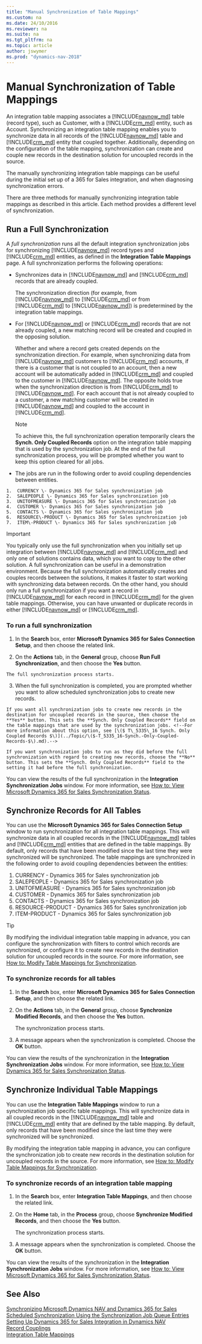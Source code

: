 ```yaml
---
title: "Manual Synchronization of Table Mappings"
ms.custom: na
ms.date: 24/10/2016
ms.reviewer: na
ms.suite: na
ms.tgt_pltfrm: na
ms.topic: article
author: jswymer
ms.prod: "dynamics-nav-2018"
---
```

# Manual Synchronization of Table Mappings
An integration table mapping associates a [!INCLUDE[navnow_md](includes/navnow_md.md)] table \(record type\), such as Customer, with a [!INCLUDE[crm_md](includes/crm_md.md)] entity, such as Account. Synchronizing an integration table mapping enables you to synchronize data in all records of the [!INCLUDE[navnow_md](includes/navnow_md.md)] table and [!INCLUDE[crm_md](includes/crm_md.md)] entity that coupled together. Additionally, depending on the configuration of the table mapping, synchronization can create and couple new records in the destination solution for uncoupled records in the source.  

The manually synchronizing integration table mappings can be useful during the initial set up of a 365 for Sales integration, and when diagnosing synchronization errors.  

There are three methods for manually synchronizing integration table mappings as described in this article. Each method provides a different level of synchronization.

## <a name="FullSync"></a>Run a Full Synchronization
A *full synchronization* runs all the default integration synchronization jobs for synchronizing [!INCLUDE[navnow_md](includes/navnow_md.md)] record types and [!INCLUDE[crm_md](includes/crm_md.md)] entities, as defined in the **Integration Table Mappings** page. A full synchronization performs the following operations:  

 -   Synchronizes data in [!INCLUDE[navnow_md](includes/navnow_md.md)] and [!INCLUDE[crm_md](includes/crm_md.md)] records that are already coupled.  

      The synchronization direction \(for example, from [!INCLUDE[navnow_md](includes/navnow_md.md)] to [!INCLUDE[crm_md](includes/crm_md.md)] or from [!INCLUDE[crm_md](includes/crm_md.md)] to [!INCLUDE[navnow_md](includes/navnow_md.md)]\) is predetermined by the integration table mappings.  

 -   For [!INCLUDE[navnow_md](includes/navnow_md.md)] or [!INCLUDE[crm_md](includes/crm_md.md)] records that are not already coupled, a new matching record will be created and coupled in the opposing solution.  

      Whether and where a record gets created depends on the synchronization direction. For example, when synchronizing data from [!INCLUDE[navnow_md](includes/navnow_md.md)] customers to [!INCLUDE[crm_md](includes/crm_md.md)] accounts, if there is a customer that is not coupled to an account, then a new account will be automatically added in [!INCLUDE[crm_md](includes/crm_md.md)] and coupled to the customer in [!INCLUDE[navnow_md](includes/navnow_md.md)]. The opposite holds true when the synchronization direction is from [!INCLUDE[crm_md](includes/crm_md.md)] to [!INCLUDE[navnow_md](includes/navnow_md.md)]. For each account that is not already coupled to a customer, a new matching customer will be created in [!INCLUDE[navnow_md](includes/navnow_md.md)] and coupled to the account in [!INCLUDE[crm_md](includes/crm_md.md)].  

     > [!NOTE]  
     >  To achieve this, the full synchronization operation temporarily clears the **Synch. Only Coupled Records** option on the integration table mapping that is used by the synchronization job. At the end of the full synchronization process, you will be prompted whether you want to keep this option cleared for all jobs.  


 -   The jobs are run in the following order to avoid coupling dependencies between entities.  

    1.  CURRENCY \- Dynamics 365 for Sales synchronization job  
    2.  SALEPEOPLE \- Dynamics 365 for Sales synchronization job  
    3.  UNITOFMEASURE \- Dynamics 365 for Sales synchronization job  
    4.  CUSTOMER \- Dynamics 365 for Sales synchronization job  
    5.  CONTACTS \- Dynamics 365 for Sales synchronization job  
    6.  RESOURCE\-PRODUCT \- Dynamics 365 for Sales synchronization job  
    7.  ITEM\-PRODUCT \- Dynamics 365 for Sales synchronization job  

> [!IMPORTANT]  
>  You typically only use the full synchronization when you initially set up integration between [!INCLUDE[navnow_md](includes/navnow_md.md)] and [!INCLUDE[crm_md](includes/crm_md.md)] and only one of solutions contains data, which you want to copy to the other solution. A full synchronization can be useful in a demonstration environment. Because the full synchronization automatically creates and couples records between the solutions, it makes it faster to start working with synchronizing data between records. On the other hand, you should only run a full synchronization if you want a record in [!INCLUDE[navnow_md](includes/navnow_md.md)] for each record in [!INCLUDE[crm_md](includes/crm_md.md)] for the given table mappings. Otherwise, you can have unwanted or duplicate records in either [!INCLUDE[navnow_md](includes/navnow_md.md)] or [!INCLUDE[crm_md](includes/crm_md.md)].  

### To run a full synchronization  

 1.  In the **Search** box, enter **Microsoft Dynamics 365 for Sales Connection Setup**, and then choose the related link.  

 2.  On the **Actions** tab, in the **General** group, choose **Run Full Synchronization**, and then choose the **Yes** button.  

    The full synchronization process starts.  

 3.  When the full synchronization is completed, you are prompted whether you want to allow scheduled synchronization jobs to create new records.  

    If you want all synchronization jobs to create new records in the destination for uncoupled records in the source, then choose the **Yes** button. This sets the **Synch. Only Coupled Records** field on the table mappings that are used by the synchronization jobs. <!--For more information about this option, see [\($ T\_5335\_16 Synch. Only Coupled Records $\)](../Topic/\($-T_5335_16-Synch.-Only-Coupled-Records-$\).md).-->  

    If you want synchronization jobs to run as they did before the full synchronization with regard to creating new records, choose the **No** button. This sets the **Synch. Only Coupled Records** field to the setting it had before the full synchronization.  

You can view the results of the full synchronization in the **Integration Synchronization Jobs** window. For more information, see [How to: View Microsoft Dynamics 365 for Sales Synchronization Status](how-to-view-synchronization-status.md).  

## <a name="SyncAllRecords"></a>Synchronize Records for All Tables
You can use the **Microsoft Dynamics 365 for Sales Connection Setup** window to run synchronization for all integration table mappings. This will synchronize data in all coupled records in the [!INCLUDE[navnow_md](includes/navnow_md.md)] tables and [!INCLUDE[crm_md](includes/crm_md.md)] entities that are defined in the table mappings. By default, only records that have been modified since the last time they were synchronized will be synchronized. The table mappings are synchronized in the following order to avoid coupling dependencies between the entities:  

1.  CURRENCY \- Dynamics 365 for Sales synchronization job  
2.  SALEPEOPLE \- Dynamics 365 for Sales synchronization job  
3.  UNITOFMEASURE \- Dynamics 365 for Sales synchronization job  
4.  CUSTOMER \- Dynamics 365 for Sales synchronization job  
5.  CONTACTS \- Dynamics 365 for Sales synchronization job  
6.  RESOURCE\-PRODUCT \- Dynamics 365 for Sales synchronization job  
7.  ITEM\-PRODUCT \- Dynamics 365 for Sales synchronization job  

> [!TIP]  
>  By modifying the individual integration table mapping in advance, you can configure the synchronization with filters to control which records are synchronized, or configure it to create new records in the destination solution for uncoupled records in the source. For more information, see [How to: Modify Table Mappings for Synchronization](How-to-Modify-Table-Mappings-for-Synchronization.md).  

### To synchronize records for all tables  
1.  In the **Search** box, enter **Microsoft Dynamics 365 for Sales Connection Setup**, and then choose the related link.  
2.  On the **Actions** tab, in the **General** group, choose **Synchronize Modified Records**, and then choose the **Yes** button.  

    The synchronization process starts.  

3.  A message appears when the synchronization is completed. Choose the **OK** button.  

You can view the results of the synchronization in the **Integration Synchronization Jobs** window. For more information, see [How to: View Dynamics 365 for Sales Synchronization Status](how-to-view-synchronization-status.md).  

## <a name="SyncTableMappings"></a>Synchronize Individual Table Mappings
You can use the **Integration Table Mappings** window to run a synchronization job specific table mappings. This will synchronize data in all coupled records in the [!INCLUDE[navnow_md](includes/navnow_md.md)] table and [!INCLUDE[crm_md](includes/crm_md.md)] entity that are defined by the table mapping. By default, only records that have been modified since the last time they were synchronized will be synchronized.  

By modifying the integration table mapping in advance, you can configure the synchronization job to create new records in the destination solution for uncoupled records in the source. For more information, see [How to: Modify Table Mappings for Synchronization](How-to-Modify-Table-Mappings-for-Synchronization.md).  

### To synchronize records of an integration table mapping  
1.  In the **Search** box, enter **Integration Table Mappings**, and then choose the related link.  
2.  On the **Home** tab, in the **Process** group, choose **Synchronize Modified Records**, and then choose the **Yes** button.  

     The synchronization process starts.  

3.  A message appears when the synchronization is completed. Choose the **OK** button.  

You can view the results of the synchronization in the **Integration Synchronization Jobs** window. For more information, see [How to: View Microsoft Dynamics 365 for Sales Synchronization Status](how-to-view-synchronization-status.md).

## See Also  
[Synchronizing Microsoft Dynamics NAV and Dynamics 365 for Sales](Synchronizing-Dynamics-NAV-and-Dynamics-CRM.md)   
[Scheduled Synchronization Using the Synchronization Job Queue Entries](Scheduled-Synchronization-Using-the-Synchronization-Job-Queue-Entries.md)   
[Setting Up Dynamics 365 for Sales Integration in Dynamics NAV](Setting-Up-Dynamics-CRM-Integration.md )   
[Record Couplings](Dynamics-CRM-Integration-Concepts-and-Terminology.md#CouplingOverview)   
[Integration Table Mappings](Dynamics-CRM-Integration-Concepts-and-Terminology.md#IntegTblMappingsOverview)
